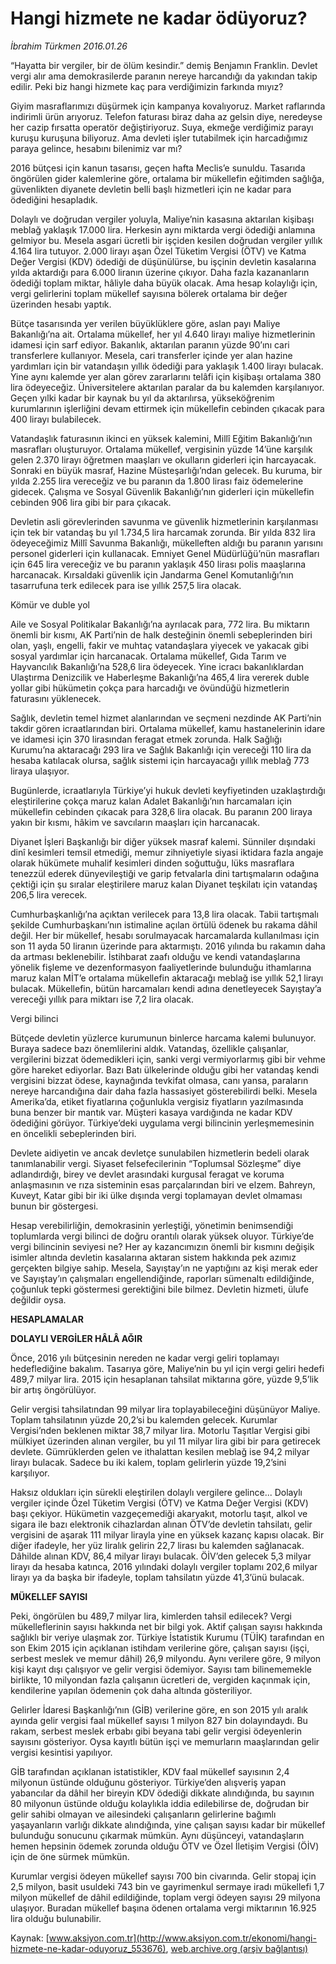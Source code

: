 # Hangi hizmete ne kadar ödüyoruz?

*İbrahim Türkmen 2016.01.26*

<div class="pNewsDetailMainContent ctx_content" itemprop="articleBody">
 <p>
  “Hayatta bir vergiler, bir de ölüm kesindir.” demiş Benjamın Franklin. Devlet vergi alır ama demokrasilerde paranın nereye harcandığı da yakından takip edilir. Peki biz hangi hizmete kaç para verdiğimizin farkında mıyız?
 </p>
 <p>
  Giyim masraflarımızı düşürmek için kampanya kovalıyoruz. Market raflarında indirimli ürün arıyoruz. Telefon faturası biraz daha az gelsin diye, neredeyse her cazip fırsatta operatör değiştiriyoruz. Suya, ekmeğe verdiğimiz parayı kuruşu kuruşuna biliyoruz. Ama devleti işler tutabilmek için harcadığımız paraya gelince, hesabını bilenimiz var mı?
 </p>
 <p>
  2016 bütçesi için kanun tasarısı, geçen hafta Meclis’e sunuldu. Tasarıda öngörülen gider kalemlerine göre, ortalama bir mükellefin eğitimden sağlığa, güvenlikten diyanete devletin belli başlı hizmetleri için ne kadar para ödediğini hesapladık.
 </p>
 <p>
  Dolaylı ve doğrudan vergiler yoluyla, Maliye’nin kasasına aktarılan kişibaşı meblağ yaklaşık 17.000 lira. Herkesin aynı miktarda vergi ödediği anlamına gelmiyor bu. Mesela asgari ücretli bir işçiden kesilen doğrudan vergiler yıllık 4.164 lira tutuyor. 2.000 lirayı aşan Özel Tüketim Vergisi (ÖTV) ve Katma Değer Vergisi (KDV) ödediği de düşünülürse, bu işçinin devletin kasalarına yılda aktardığı para 6.000 liranın üzerine çıkıyor. Daha fazla kazananların ödediği toplam miktar, hâliyle daha büyük olacak. Ama hesap kolaylığı için, vergi gelirlerini toplam mükellef sayısına bölerek ortalama bir değer üzerinden hesabı yaptık.
 </p>
 <p>
  Bütçe tasarısında yer verilen büyüklüklere göre, aslan payı Maliye Bakanlığı’na ait. Ortalama mükellef, her yıl 4.640 lirayı maliye hizmetlerinin idamesi için sarf ediyor. Bakanlık, aktarılan paranın yüzde 90’ını cari transferlere kullanıyor. Mesela, cari transferler içinde yer alan hazine yardımları için bir vatandaşın yıllık ödediği para yaklaşık 1.400 lirayı bulacak. Yine aynı kalemde yer alan görev zararlarını telâfi için kişibaşı ortalama 380 lira ödeyeceğiz. Üniversitelere aktarılan paralar da bu kalemden karşılanıyor. Geçen yılki kadar bir kaynak bu yıl da aktarılırsa, yükseköğrenim kurumlarının işlerliğini devam ettirmek için mükellefin cebinden çıkacak para 400 lirayı bulabilecek.
 </p>
 <p>
  Vatandaşlık faturasının ikinci en yüksek kalemini, Millî Eğitim Bakanlığı’nın masrafları oluşturuyor. Ortalama mükellef, vergisinin yüzde 14’üne karşılık gelen 2.370 lirayı öğretmen maaşları ve okulların giderleri için harcayacak. Sonraki en büyük masraf, Hazine Müsteşarlığı’ndan gelecek. Bu kuruma, bir yılda 2.255 lira vereceğiz ve bu paranın da 1.800 lirası faiz ödemelerine gidecek. Çalışma ve Sosyal Güvenlik Bakanlığı’nın giderleri için mükellefin cebinden 906 lira gibi bir para çıkacak.
 </p>
 <p>
  Devletin asli görevlerinden savunma ve güvenlik hizmetlerinin karşılanması için tek bir vatandaş bu yıl 1.734,5 lira harcamak zorunda. Bir yılda 832 lira ödeyeceğimiz Millî Savunma Bakanlığı, mükelleften aldığı bu paranın yarısını personel giderleri için kullanacak. Emniyet Genel Müdürlüğü’nün masrafları için 645 lira vereceğiz ve bu paranın yaklaşık 450 lirası polis maaşlarına harcanacak. Kırsaldaki güvenlik için Jandarma Genel Komutanlığı’nın tasarrufuna terk edilecek para ise yıllık 257,5 lira olacak.
 </p>
 <p>
  Kömür ve duble yol
 </p>
 <p>
  Aile ve Sosyal Politikalar Bakanlığı’na ayrılacak para, 772 lira. Bu miktarın önemli bir kısmı, AK Parti’nin de halk desteğinin önemli sebeplerinden biri olan, yaşlı, engelli, fakir ve muhtaç vatandaşlara yiyecek ve yakacak gibi sosyal yardımlar için harcanacak. Ortalama mükellef, Gıda Tarım ve Hayvancılık Bakanlığı’na 528,6 lira ödeyecek. Yine icracı bakanlıklardan Ulaştırma Denizcilik ve Haberleşme Bakanlığı’na 465,4 lira vererek duble yollar gibi hükümetin çokça para harcadığı ve övündüğü hizmetlerin faturasını yüklenecek.
 </p>
 <p>
  Sağlık, devletin temel hizmet alanlarından ve seçmeni nezdinde AK Parti’nin takdir gören icraatlarından biri. Ortalama mükellef, kamu hastanelerinin idare ve idamesi için 370 lirasından feragat etmek zorunda. Halk Sağlığı Kurumu’na aktaracağı 293 lira ve Sağlık Bakanlığı için vereceği 110 lira da hesaba katılacak olursa, sağlık sistemi için harcayacağı yıllık meblağ 773 liraya ulaşıyor.
 </p>
 <p>
  Bugünlerde, icraatlarıyla Türkiye’yi hukuk devleti keyfiyetinden uzaklaştırdığı eleştirilerine çokça maruz kalan Adalet Bakanlığı’nın harcamaları için mükellefin cebinden çıkacak para 328,6 lira olacak. Bu paranın 200 liraya yakın bir kısmı, hâkim ve savcıların maaşları için harcanacak.
 </p>
 <p>
  Diyanet İşleri Başkanlığı bir diğer yüksek masraf kalemi. Sünniler dışındaki dinî kesimleri temsil etmediği, memur zihniyetiyle siyasi iktidara fazla angaje olarak hükümete muhalif kesimleri dinden soğuttuğu, lüks masraflara tenezzül ederek dünyevileştiği ve garip fetvalarla dini tartışmaların odağına çektiği için şu sıralar eleştirilere maruz kalan Diyanet teşkilatı için vatandaş 206,5 lira verecek.
 </p>
 <p>
  Cumhurbaşkanlığı’na açıktan verilecek para 13,8 lira olacak. Tabii tartışmalı şekilde Cumhurbaşkanı’nın istimaline açılan örtülü ödenek bu rakama dâhil değil. Her bir mükellef, hesabı sorulmayacak harcamalarda kullanılması için son 11 ayda 50 liranın üzerinde para aktarmıştı. 2016 yılında bu rakamın daha da artması beklenebilir. İstihbarat zaafı olduğu ve kendi vatandaşlarına yönelik fişleme ve dezenformasyon faaliyetlerinde bulunduğu ithamlarına maruz kalan MİT’e ortalama mükellefin aktaracağı meblağ ise yıllık 52,1 lirayı bulacak. Mükellefin, bütün harcamaları kendi adına denetleyecek Sayıştay’a vereceği yıllık para miktarı ise 7,2 lira olacak.
 </p>
 <p>
  Vergi bilinci
 </p>
 <p>
  Bütçede devletin yüzlerce kurumunun binlerce harcama kalemi bulunuyor. Buraya sadece bazı önemlilerini aldık. Vatandaş, özellikle çalışanlar, vergilerini bizzat ödemedikleri için, sanki vergi vermiyorlarmış gibi bir vehme göre hareket ediyorlar. Bazı Batı ülkelerinde olduğu gibi her vatandaş kendi vergisini bizzat ödese, kaynağında tevkifat olmasa, canı yansa, paraların nereye harcandığına dair daha fazla hassasiyet gösterebilirdi belki. Mesela Amerika’da, etiket fiyatlarına çoğunlukla vergisiz fiyatların yazılmasında buna benzer bir mantık var. Müşteri kasaya vardığında ne kadar KDV ödediğini görüyor. Türkiye’deki uygulama vergi bilincinin yerleşmemesinin en öncelikli sebeplerinden biri.
 </p>
 <p>
  Devlete aidiyetin ve ancak devletçe sunulabilen hizmetlerin bedeli olarak tanımlanabilir vergi. Siyaset felsefecilerinin “Toplumsal Sözleşme” diye adlandırdığı, birey ve devlet arasındaki kurgusal feragat ve koruma anlaşmasının ve rıza sisteminin esas parçalarından biri ve elzem. Bahreyn, Kuveyt, Katar gibi bir iki ülke dışında vergi toplamayan devlet olmaması bunun bir göstergesi.
 </p>
 <p>
  Hesap verebilirliğin, demokrasinin yerleştiği, yönetimin benimsendiği toplumlarda vergi bilinci de doğru orantılı olarak yüksek oluyor. Türkiye’de vergi bilincinin seviyesi ne? Her ay kazancımızın önemli bir kısmını değişik isimler altında devletin kasalarına aktaran sistem hakkında pek azımız gerçekten bilgiye sahip. Mesela, Sayıştay’ın ne yaptığını az kişi merak eder ve Sayıştay’ın çalışmaları engellendiğinde, raporları sümenaltı edildiğinde, çoğunluk tepki göstermesi gerektiğini bile bilmez. Devletin hizmeti, ülufe değildir oysa.
 </p>
 <p>
  <strong>
   HESAPLAMALAR
  </strong>
 </p>
 <p>
  <strong>
   DOLAYLI VERGİLER HÂLÂ AĞIR
  </strong>
 </p>
 <p>
  Önce, 2016 yılı bütçesinin nereden ne kadar vergi geliri toplamayı hedeflediğine bakalım. Tasarıya göre, Maliye’nin bu yıl için vergi geliri hedefi 489,7 milyar lira. 2015 için hesaplanan tahsilat miktarına göre, yüzde 9,5’lik bir artış öngörülüyor.
 </p>
 <p>
  Gelir vergisi tahsilatından 99 milyar lira toplayabileceğini düşünüyor Maliye. Toplam tahsilatının yüzde 20,2’si bu kalemden gelecek. Kurumlar Vergisi’nden beklenen miktar 38,7 milyar lira. Motorlu Taşıtlar Vergisi gibi mülkiyet üzerinden alınan vergiler, bu yıl 11 milyar lira gibi bir para getirecek devlete. Gümrüklerden gelen ve ithalattan kesilen meblağ ise 94,2 milyar lirayı bulacak. Sadece bu iki kalem, toplam gelirlerin yüzde 19,2’sini karşılıyor.
 </p>
 <p>
  Haksız oldukları için sürekli eleştirilen dolaylı vergilere gelince... Dolaylı vergiler içinde Özel Tüketim Vergisi (ÖTV) ve Katma Değer Vergisi (KDV) başı çekiyor. Hükümetin vazgeçemediği akaryakıt, motorlu taşıt, alkol ve sigara ile bazı elektronik cihazlardan alınan ÖTV’de devletin tahsilatı, gelir vergisini de aşarak 111 milyar lirayla yine en yüksek kazanç kapısı olacak. Bir diğer ifadeyle, her yüz liralık gelirin 22,7 lirası bu kalemden sağlanacak. Dâhilde alınan KDV, 86,4 milyar lirayı bulacak. ÖİV’den gelecek 5,3 milyar lirayı da hesaba katınca, 2016 yılındaki dolaylı vergiler toplamı 202,6 milyar lirayı ya da başka bir ifadeyle, toplam tahsilatın yüzde 41,3’ünü bulacak.
 </p>
 <p>
  <strong>
   MÜKELLEF SAYISI
  </strong>
 </p>
 <p>
  Peki, öngörülen bu 489,7 milyar lira, kimlerden tahsil edilecek? Vergi mükelleflerinin sayısı hakkında net bir bilgi yok. Aktif çalışan sayısı hakkında sağlıklı bir veriye ulaşmak zor. Türkiye İstatistik Kurumu (TÜİK) tarafından en son Ekim 2015 için açıklanan istihdam verilerine göre, çalışan sayısı (işçi, serbest meslek ve memur dâhil) 26,9 milyondu. Aynı verilere göre, 9 milyon kişi kayıt dışı çalışıyor ve gelir vergisi ödemiyor. Sayısı tam bilinememekle birlikte, 10 milyondan fazla çalışanın ücretleri de, vergiden kaçınmak için, kendilerine yapılan ödemenin çok daha altında gösteriliyor.
 </p>
 <p>
  Gelirler İdaresi Başkanlığı’nın (GİB) verilerine göre, en son 2015 yılı aralık ayında gelir vergisi faal mükellef sayısı 1 milyon 827 bin dolayındaydı. Bu rakam, serbest meslek erbabı gibi beyana tabi gelir vergisi ödeyenlerin sayısını gösteriyor. Oysa kayıtlı bütün işçi ve memurların maaşlarından gelir vergisi kesintisi yapılıyor.
 </p>
 <p>
  GİB tarafından açıklanan istatistikler, KDV faal mükellef sayısının 2,4 milyonun üstünde olduğunu gösteriyor. Türkiye’den alışveriş yapan yabancılar da dâhil her bireyin KDV ödediği dikkate alındığında, bu sayının 80 milyonun üstünde olduğu kolaylıkla iddia edilebilirse de, doğrudan bir gelir sahibi olmayan ve ailesindeki çalışanların gelirlerine bağımlı yaşayanların varlığı dikkate alındığında, yine çalışan sayısı kadar bir mükellef bulunduğu sonucunu çıkarmak mümkün. Aynı düşünceyi, vatandaşların hemen hepsinin ödemek zorunda olduğu ÖTV ve Özel İletişim Vergisi (ÖİV) için de öne sürmek mümkün.
 </p>
 <p>
  Kurumlar vergisi ödeyen mükellef sayısı 700 bin civarında. Gelir stopaj için 2,5 milyon, basit usuldeki 743 bin ve gayrimenkul sermaye iradı mükellefi 1,7 milyon mükellef de dâhil edildiğinde, toplam vergi ödeyen sayısı 29 milyona ulaşıyor. Buradan mükellef başına ödenen ortalama vergi miktarının 16.925 lira olduğu bulunabilir.
 </p>
</div>


Kaynak: [www.aksiyon.com.tr](http://www.aksiyon.com.tr/ekonomi/hangi-hizmete-ne-kadar-oduyoruz_553676), [web.archive.org (arşiv bağlantısı)](http://web.archive.org/web/20160214145651/http://www.aksiyon.com.tr/ekonomi/hangi-hizmete-ne-kadar-oduyoruz_553676)
